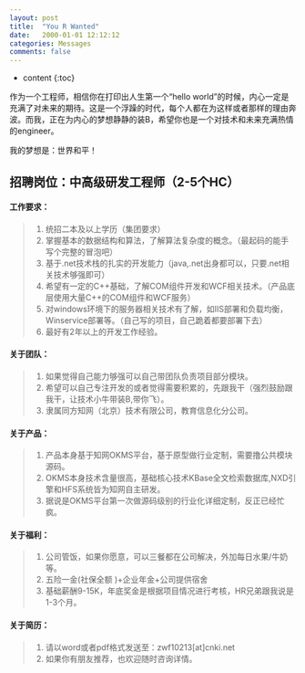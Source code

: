 ```yaml
---
layout: post
title:  "You R Wanted"
date:   2000-01-01 12:12:12
categories: Messages
comments: false
---
```

* content
{:toc}

作为一个工程师，相信你在打印出人生第一个“hello world”的时候，内心一定是充满了对未来的期待。这是一个浮躁的时代，每个人都在为这样或者那样的理由奔波。而我，正在为内心的梦想静静的装B，希望你也是一个对技术和未来充满热情的engineer。
 <!--more-->

我的梦想是：世界和平！


## 招聘岗位：中高级研发工程师（2-5个HC）

#### 工作要求：


> 	1. 统招二本及以上学历（集团要求）
> 	2. 掌握基本的数据结构和算法，了解算法复杂度的概念。（最起码的能手写个完整的冒泡吧）
> 	3. 基于.net技术栈的扎实的开发能力（java,.net出身都可以，只要.net相关技术够强即可）
> 	4. 希望有一定的C++基础，了解COM组件开发和WCF相关技术。（产品底层使用大量C++的COM组件和WCF服务）
> 	5. 对windows环境下的服务器相关技术有了解，如IIS部署和负载均衡，Winservice部署等。（自己写的项目，自己跪着都要部署下去）
> 	6. 最好有2年以上的开发工作经验。


#### 关于团队：

> 	1. 如果觉得自己能力够强可以自己带团队负责项目部分模块。
> 	2. 希望可以自己专注开发的或者觉得需要积累的，先跟我干（强烈鼓励跟我干，让技术小牛带装B,带你飞）。
> 	3. 隶属同方知网（北京）技术有限公司，教育信息化分公司。

#### 关于产品：

> 	1. 产品本身基于知网OKMS平台，基于原型做行业定制，需要撸公共模块源码。
> 	2. OKMS本身技术含量很高，基础核心技术KBase全文检索数据库,NXD引擎和HFS系统皆为知网自主研发。
> 	3. 据说是OKMS平台第一次做源码级别的行业化详细定制，反正已经忙疯。

#### 关于福利：

> 	1. 公司管饭，如果你愿意，可以三餐都在公司解决，外加每日水果/牛奶等。
> 	2. 五险一金(社保全额 )+企业年金+公司提供宿舍
> 	3. 基础薪酬9-15K，年底奖金是根据项目情况进行考核，HR兄弟跟我说是1-3个月。

#### 关于简历：

>	1. 请以word或者pdf格式发送至：zwf10213[at]cnki.net
>	2. 如果你有朋友推荐，也欢迎随时咨询详情。
